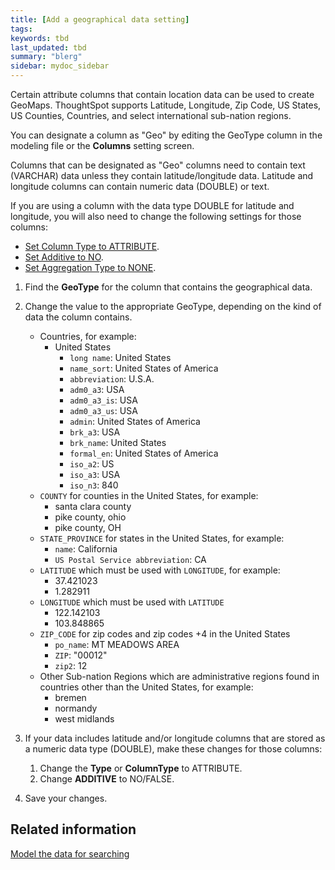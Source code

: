 ```yaml
---
title: [Add a geographical data setting]
tags:
keywords: tbd
last_updated: tbd
summary: "blerg"
sidebar: mydoc_sidebar
---
```

Certain attribute columns that contain location data can be used to create GeoMaps. ThoughtSpot supports Latitude, Longitude, Zip Code, US States, US Counties, Countries, and select international sub-nation regions.

You can designate a column as "Geo" by editing the GeoType column in the modeling file or the **Columns** setting screen.

Columns that can be designated as "Geo" columns need to contain text (VARCHAR) data unless they contain latitude/longitude data. Latitude and longitude columns can contain numeric data (DOUBLE) or text.

If you are using a column with the data type DOUBLE for latitude and longitude, you will also need to change the following settings for those columns:

-   [Set Column Type to ATTRIBUTE](change_column_type.html#).
-   [Set Additive to NO](change_column_additive.html#).
-   [Set Aggregation Type to NONE](change_aggreg_type.html#).

1. Find the **GeoType** for the column that contains the geographical data.
2. Change the value to the appropriate GeoType, depending on the kind of data the column contains.

    * Countries, for example:
      - United States
        -   `long name`: United States
        -   `name_sort`: United States of America
        -   `abbreviation`: U.S.A.
        -   `adm0_a3`: USA
        -   `adm0_a3_is`: USA
        -   `adm0_a3_us`: USA
        -   `admin`: United States of America
        -   `brk_a3`: USA
        -   `brk_name`: United States
        -   `formal_en`: United States of America
        -   `iso_a2`: US
        -   `iso_a3`: USA
        -   `iso_n3`: 840
    * `COUNTY` for counties in the United States, for example:
      -   santa clara county
      -   pike county, ohio
      -   pike county, OH
    * `STATE_PROVINCE` for states in the United States, for example:
      -   `name`: California
      -   `US Postal Service abbreviation`: CA
    * `LATITUDE` which must be used with `LONGITUDE`, for example:
      -   37.421023
      -   1.282911
    * `LONGITUDE` which must be used with `LATITUDE`
      -   122.142103
      -   103.848865
    * `ZIP_CODE` for zip codes and zip codes +4 in the United States
      -   `po_name`: MT MEADOWS AREA
      -   `ZIP`: "00012"
      -   `zip2`: 12
    * Other Sub-nation Regions which are administrative regions found in countries other than the United States, for example:
      -   bremen
      -   normandy
      -   west midlands

3. If your data includes latitude and/or longitude columns that are stored as a numeric data type (DOUBLE), make these changes for those columns:
    1. Change the **Type** or **ColumnType** to ATTRIBUTE.
    2. Change **ADDITIVE** to NO/FALSE.
4. Save your changes.


## Related information  

[Model the data for searching](semantic_modeling.html#)
